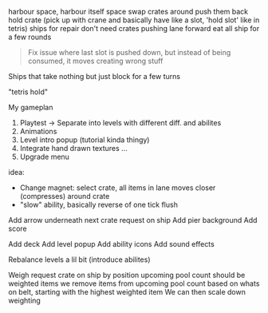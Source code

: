 harbour space, harbour itself space
swap crates around
push them back
hold crate (pick up with crane and basically have like a slot, 'hold slot' like in tetris)
ships for repair don't need crates
pushing lane forward
eat all ship for a few rounds
> Fix issue where last slot is pushed down, but instead of being consumed, it moves creating wrong stuff

Ships that take nothing but just block for a few turns

"tetris hold"


My gameplan
1. Playtest -> Separate into levels with different diff. and abilites
2. Animations
3. Level intro popup (tutorial kinda thingy)
4. Integrate hand drawn textures
...
27. Upgrade menu


idea:
- Change magnet: select crate, all items in lane moves closer (compresses) around crate
- "slow" ability, basically reverse of one tick flush


Add arrow underneath next crate request on ship
Add pier background
Add score

Add deck
Add level popup
Add ability icons
Add sound effects

Rebalance levels a lil bit (introduce abilites)

Weigh request crate on ship by position
upcoming pool count should be weighted items
we remove items from upcoming pool count based on whats on belt, starting with the highest weighted item
We can then scale down weighting
